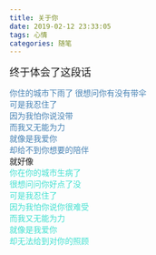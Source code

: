 ```yaml
---
title: 关于你
date: 2019-02-12 23:33:05
tags: 心情
categories: 随笔
---
```

<font face="微软雅黑">
    <font size=4>
     终于体会了这段话  
    </font>
<font color=SteelBlue>

你住的城市下雨了
很想问你有没有带伞  
可是我忍住了  
因为我怕你说没带  
而我又无能为力  
就像是我爱你  
却给不到你想要的陪伴  
</font>
就好像
<font color=Turquoise>  
你在你的城市生病了  
很想问问你好点了没  
可是我忍住了  
因为我怕你说你很难受  
而我又无能为力  
就像是我爱你  
却无法给到对你的照顾
</font>
</font>